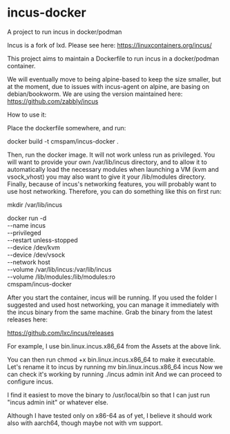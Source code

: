 # incus-docker
A project to run incus in docker/podman

Incus is a fork of lxd. Please see here:
https://linuxcontainers.org/incus/

This project aims to maintain a Dockerfile to run incus in a docker/podman container.

We will eventually move to being alpine-based to keep the size smaller, but at the moment, due to issues with incus-agent on alpine, are basing on debian/bookworm.
We are using the version maintained here:
https://github.com/zabbly/incus

How to use it:

Place the dockerfile somewhere, and run:

docker build -t cmspam/incus-docker .

Then, run the docker image. It will not work unless run as privileged. You will want to provide your own /var/lib/incus directory, and to allow it to automatically load the necessary modules when launching a VM (kvm and vsock_vhost) you may also want to give it your /lib/modules directory. Finally, because of incus's networking features, you will probably want to use host networking.  Therefore, you can do something like this on first run:

mkdir /var/lib/incus

docker run -d \
--name incus \
--privileged \
--restart unless-stopped \
--device /dev/kvm \
--device /dev/vsock \
--network host \
--volume /var/lib/incus:/var/lib/incus \
--volume /lib/modules:/lib/modules:ro \
cmspam/incus-docker


After you start the container, incus will be running. If you used the folder I suggested and used host networking, you can manage it immediately with the incus binary from the same machine. Grab the binary from the latest releases here:

https://github.com/lxc/incus/releases

For example, I use bin.linux.incus.x86_64 from the Assets at the above link.

You can then run chmod +x bin.linux.incus.x86_64 to make it executable. Let's rename it to incus by running mv bin.linux.incus.x86_64 incus
Now we can check it's working by running
./incus admin init
And we can proceed to configure incus.

I find it easiest to move the binary to /usr/local/bin so that I can just run "incus admin init" or whatever else.

Although I have tested only on x86-64 as of yet, I believe it should work also with aarch64, though maybe not with vm support.
